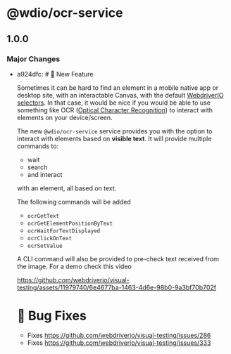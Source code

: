 # @wdio/ocr-service

## 1.0.0

### Major Changes

- a924dfc: # 🚀 New Feature

  Sometimes it can be hard to find an element in a mobile native app or desktop site, with an interactable Canvas, with the default [WebdriverIO selectors](https://webdriver.io/docs/selectors). In that case, it would be nice if you would be able to use something like OCR ([Optical Character Recognition](https://en.wikipedia.org/wiki/Optical_character_recognition)) to interact with elements on your device/screen.

  The new `@wdio/ocr-service` service provides you with the option to interact with elements based on **visible text**. It will provide multiple commands to:

  - wait
  - search
  - and interact

  with an element, all based on text.

  The following commands will be added

  - `ocrGetText`
  - `ocrGetElementPositionByText`
  - `ocrWaitForTextDisplayed`
  - `ocrClickOnText`
  - `ocrSetValue`

  A CLI command will also be provided to pre-check text received from the image. For a demo check this video

  https://github.com/webdriverio/visual-testing/assets/11979740/6e4677ba-1463-4d6e-98b0-9a3bf70b702f

  # 🐛 Bug Fixes

  - Fixes https://github.com/webdriverio/visual-testing/issues/286
  - Fixes https://github.com/webdriverio/visual-testing/issues/333
